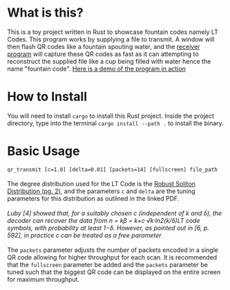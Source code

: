 # What is this?
This is a toy project written in Rust to showcase fountain codes namely LT Codes. This program works by supplying a file to transmit. A window will then flash QR codes like a fountain spouting water, and the [receiver program](https://github.com/EthanTheMaster/qr-receiver) will capture these QR codes as fast as it can attempting to reconstruct the supplied file like a cup being filled with water hence the name "fountain code". [Here is a demo of the program in action](https://www.youtube.com/watch?v=Cvwe5HSOPU0)

# How to Install
You will need to install `cargo` to install this Rust project. Inside the project directory, type into the terminal `cargo install --path .` to install the binary.

# Basic Usage
`qr_transmit [c=1.0] [delta=0.01] [packets=14] [fullscreen] file_path`
<br />
<br />
The degree distribution used for the LT Code is the [Robust Soliton Distribution (pg. 2)](http://web.nmsu.edu/~jkliewer/paper/PKF_Allerton06.pdf), and the parameters `c` and `delta` are the tuning parameters for this distribution as outlined in the linked PDF. 
<br/>
<br/>
_Luby [4] showed that, for a suitably chosen c (independent of k and δ), the decoder can recover the data from n = kβ = k+c·√k·ln2(k/δ)LT code  symbols, with  probability at least 1−δ. However, as pointed out in [6, p. 592], in practice c can be treated as a free parameter_
<br/>
<br/>
The `packets` parameter adjusts the number of packets encoded in a single QR code allowing for higher throughput for each scan. It is recommended that the `fullscreen` parameter be added and the `packets` parameter be tuned such that the biggest QR code can be displayed on the entire screen for maximum throughput.
